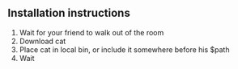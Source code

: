 ## Installation instructions

1. Wait for your friend to walk out of the room
2. Download cat
3. Place cat in local bin, or include it somewhere before his $path
4. Wait
